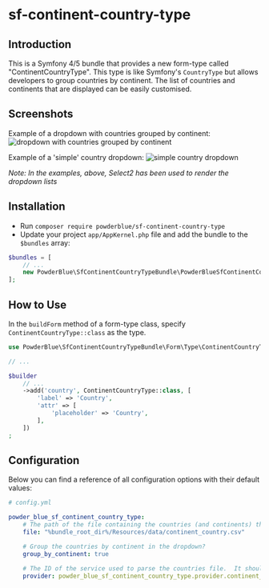 # sf-continent-country-type

## Introduction

This is a Symfony 4/5 bundle that provides a new form-type called "ContinentCountryType".  This type is like Symfony's `CountryType` but allows developers to group countries by continent.  The list of countries and continents that are displayed can be easily customised.

## Screenshots

Example of a dropdown with countries grouped by continent:
![dropdown with countries grouped by continent](Resources/doc/img/grouped.png)

Example of a 'simple' country dropdown:
![simple country dropdown](Resources/doc/img/not-grouped.png)

*Note: In the examples, above, Select2 has been used to render the dropdown lists*

## Installation

* Run `composer require powderblue/sf-continent-country-type`
* Update your project `app/AppKernel.php` file and add the bundle to the `$bundles` array:

```php
$bundles = [
    // ...
    new PowderBlue\SfContinentCountryTypeBundle\PowderBlueSfContinentCountryTypeBundle(),
];
```

## How to Use

In the `buildForm` method of a form-type class, specify `ContinentCountryType::class` as the type.

```php
use PowderBlue\SfContinentCountryTypeBundle\Form\Type\ContinentCountryType;

// ...

$builder
    // ...
    ->add('country', ContinentCountryType::class, [
        'label' => 'Country',
        'attr' => [
            'placeholder' => 'Country',
        ],
    ])
;
```

## Configuration

Below you can find a reference of all configuration options with their default values:

```yml
# config.yml

powder_blue_sf_continent_country_type:
    # The path of the file containing the countries (and continents) that should appear in the dropdown
    file: "%bundle_root_dir%/Resources/data/continent_country.csv"

    # Group the countries by continent in the dropdown?
    group_by_continent: true

    # The ID of the service used to parse the countries file.  It should implement `...\Provider\ContinentCountryProviderInterface`.
    provider: powder_blue_sf_continent_country_type.provider.continent_country_csv_file
```
